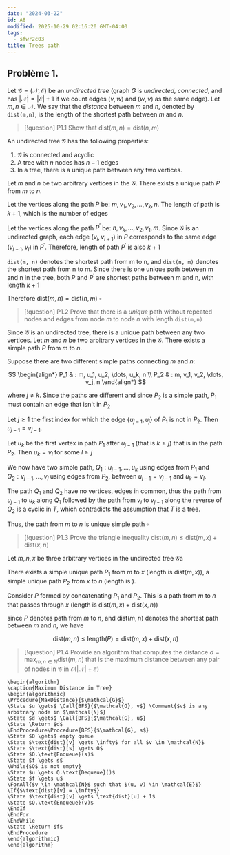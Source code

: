 ```yaml
---
date: "2024-03-22"
id: A8
modified: 2025-10-29 02:16:20 GMT-04:00
tags:
  - sfwr2c03
title: Trees path
---
```


## Problème 1.

Let $\mathcal{G}  = (\mathcal{N}, \mathcal{E})$ be an _undirected tree_ (graph $G$ is _undirected, connected_, and has $|\mathcal{N}|=|\mathcal{E}| + 1$ if we count edges $(v, w)$ and $(w, v)$ as the same edge). Let $m, n \in \mathcal{N}$. We say that the _distance_ between $m$ and $n$, denoted by `dist(m,n)`, is the length of the shortest path between $m$ and $n$.

> [!question] P1.1
> Show that $\text{dist}(m, n) = \text{dist}(n, m)$

An undirected tree $\mathcal{G}$ has the following properties:

1. $\mathcal{G}$ is connected and acyclic
2. A tree with $n$ nodes has $n-1$ edges
3. In a tree, there is a unique path between any two vertices.

Let $m$ and $n$ be two arbitrary vertices in the $\mathcal{G}$. There exists a unique path $P$ from $m$ to $n$.

Let the vertices along the path $P$ be: $m, v_{1}, v_{2}, \dots, v_k, n$. The length of path is $k+1$, which is the number of edges

Let the vertices along the path $P^{'}$ be: $n, v_k, \dots, v_2, v_1, m$. Since $\mathcal{G}$ is an undirected graph, each edge $(v_i, v_{i+1})$ in $P$ corresponds to the same edge $(v_{i+1}, v_i)$ in $P^{'}$. Therefore, length of path $P^{'}$ is also $k+1$

`dist(m, n)` denotes the shortest path from m to n, and `dist(n, m)` denotes the shortest path from n to m. Since there is one unique path between m and n in the tree, both $P$ and $P^{'}$ are shortest paths between m and n, with length $k+1$

Therefore $\text{dist}(m, n) = \text{dist}(n, m)$ $\square$

> [!question] P1.2
> Prove that there is a _unique_ path without repeated nodes and edges from node $m$ to node $n$ with length `dist(m,n)`

Since $\mathcal{G}$ is an undirected tree, there is a unique path between any two vertices. Let $m$ and $n$ be two arbitrary vertices in the $\mathcal{G}$. There exists a simple path $P$ from $m$ to $n$.

Suppose there are two different simple paths connecting $m$ and $n$:

$$
\begin{align*}
P_1 & : m, u_1, u_2, \dots, u_k, n \\
P_2 & : m, v_1, v_2, \dots, v_j, n
\end{align*}
$$

where $j \neq k$. Since the paths are different and since $P_2$ is a simple path, $P_1$ must contain an edge that isn't in $P_2$

Let $j \ge 1$ the first index for which the edge $\{ u_{j-1}, u_j \}$ of $P_1$ is not in $P_2$. Then $u_{j-1} = v_{j-1}$.

Let $u_k$ be the first vertex in path $P_1$ after $u_{j-1}$ (that is $k \geq j$) that is in the path $P_2$. Then $u_k = v_l$ for some $l \geq j$

We now have two simple path, $Q_1: u_{j-1}, \dots, u_k$ using edges from $P_1$ and $Q_2 : v_{j-1}, \dots, v_l$ using edges from $P_2$, between $u_{j-1} = v_{j-1}$ and $u_k = v_l$.

The path $Q_1$ and $Q_2$ have no vertices, edges in common, thus the path from $u_{j-1}$ to $u_k$ along $Q_1$ followed by the path from $v_l$ to $v_{j-1}$ along the reverse of $Q_2$ is a cyclic in $T$, which contradicts the assumption that $T$ is a tree.

Thus, the path from $m$ to $n$ is unique simple path $\square$

> [!question] P1.3
> Prove the triangle inequality $\text{dist}(m, n) \leq \text{dist}(m, x) + \text{dist}(x, n)$

Let $m,n,x$ be three arbitrary vertices in the undirected tree $\mathcal{G}$a

There exists a simple unique path $P_1$ from $m$ to $x$ (length is $\text{dist}(m,x)$), a simple unique path $P_2$ from $x$ to $n$ (length is ).

Consider $P$ formed by concatenating $P_1$ and $P_2$. This is a path from $m$ to $n$ that passes through $x$ (length is $\text{dist}(m,x)+\text{dist}(x,n)$)

since $P$ denotes path from $m$ to $n$, and $\text{dist}(m,n)$ denotes the shortest path between $m$ and $n$, we have

$$
\text{dist}(m,n) \leq \text{length}(P) = \text{dist}(m,x) + \text{dist}(x,n)
$$

> [!question] P1.4
> Provide an algorithm that computes the distance $d=\text{max}_{m,n \in N} \text{dist}(m,n)$ that is the maximum distance between any pair of nodes in $\mathcal{G}$ in $\mathcal{O}(|\mathcal{N}| + \mathcal{E})$

```pseudo
\begin{algorithm}
\caption{Maximum Distance in Tree}
\begin{algorithmic}
\Procedure{MaxDistance}{$\mathcal{G}$}
\State $u \gets$ \Call{BFS}{$\mathcal{G}, v$} \Comment{$v$ is any arbitrary node in $\mathcal{N}$}
\State $d \gets$ \Call{BFS}{$\mathcal{G}, u$}
\State \Return $d$
\EndProcedure\Procedure{BFS}{$\mathcal{G}, s$}
\State $Q \gets$ empty queue
\State $\text{dist}[v] \gets \infty$ for all $v \in \mathcal{N}$
\State $\text{dist}[s] \gets 0$
\State $Q.\text{Enqueue}(s)$
\State $f \gets s$
\While{$Q$ is not empty}
\State $u \gets Q.\text{Dequeue}()$
\State $f \gets u$
\ForAll{$v \in \mathcal{N}$ such that $(u, v) \in \mathcal{E}$}
\If{$\text{dist}[v] = \infty$}
\State $\text{dist}[v] \gets \text{dist}[u] + 1$
\State $Q.\text{Enqueue}(v)$
\EndIf
\EndFor
\EndWhile
\State \Return $f$
\EndProcedure
\end{algorithmic}
\end{algorithm}
```
